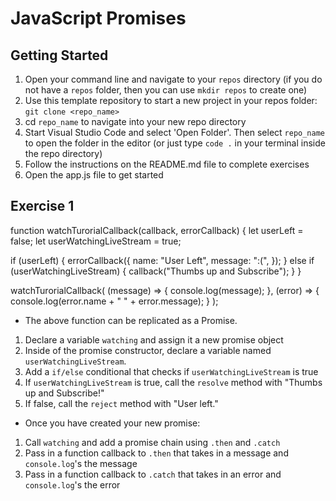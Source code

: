 # JavaScript Promises

## Getting Started

1. Open your command line and navigate to your `repos` directory (if you do not have a `repos` folder, then you can use `mkdir repos` to create one)
2. Use this template repository to start a new project in your repos folder: `git clone <repo_name>`
3. cd `repo_name` to navigate into your new repo directory
4. Start Visual Studio Code and select 'Open Folder'. Then select `repo_name` to open the folder in the editor (or just type `code .` in your terminal inside the repo directory)
5. Follow the instructions on the README.md file to complete exercises
6. Open the app.js file to get started

## Exercise 1
function watchTurorialCallback(callback, errorCallback) {
  let userLeft = false;
  let userWatchingLiveStream = true;

  if (userLeft) {
    errorCallback({
      name: "User Left",
      message: ":(",
    });
  } else if (userWatchingLiveStream) {
    callback("Thumbs up and Subscribe");
  }
}

watchTurorialCallback(
  (message) => {
    console.log(message);
  },
  (error) => {
    console.log(error.name + " " + error.message);
  }
);

- The above function can be replicated as a Promise.

1. Declare a variable `watching` and assign it a new promise object
2. Inside of the promise constructor, declare a variable named `userWatchingLiveStream`.
3. Add a `if/else` conditional that checks if `userWatchingLiveStream` is true
4. If `userWatchingLiveStream` is true, call the `resolve` method with "Thumbs up and Subscribe!"
5. If false, call the `reject` method with "User left."

- Once you have created your new promise:

1. Call `watching` and add a promise chain using `.then` and `.catch`
2. Pass in a function callback to `.then` that takes in a message and `console.log`'s the message
3. Pass in a function callback to `.catch` that takes in an error and `console.log`'s the error
